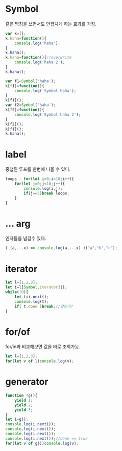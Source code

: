 # Symbol
같은 명칭을 쓰면서도 안겹치게 하는 효과를 가짐.  
```js
var k=[];
k.haha=function(){
    console.log('haha');
}
k.haha();
k.haha=function(){//overwrite
    console.log('haha 2');
}
k.haha();

var f1=Symbol('haha');
k[f1]=function(){
    console.log('Symbol haha');
}
k[f1]();
var f2=Symbol('haha');
k[f2]=function(){
    console.log('Symbol haha 2');
}
k[f2]();
k[f1]();
k.haha();
```

# label
중첩된 루프를 한번에 나올 수 있다.  
```js
loops : for(let i=0;i<10;i++){
    for(let j=0;j<10;j++){
        console.log(i,j);
        if(j==5)break loops;
    }
}
```

# ... arg
인자들을 넘길수 있다.  
```js
( (a,...x) => console.log(a,...x) )("a","b","c");
```
# iterator
```js
let l=[1,2,3];
let i=l[Symbol.iterator]();
while(!0){
    let t=i.next();
    console.log(t);
    if( t.done )break;//끝인가?
}
```

# for/of
for/in과 비교해보면 값을 바로 조회가능.  
```js
let l=[1,2,3];
for(let v of l)console.log(v);
```

# generator
```js
function *g(){
    yield 1;
    yield 2;
    yield 3;    
}
let i=g();
console.log(i.next());
console.log(i.next());
console.log(i.next());
console.log(i.next());//done == true
for(let v of g())console.log(v);
```
